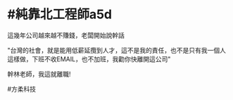 # #純靠北工程師a5d



這幾年公司越來越不賺錢，老闆開始說幹話

&quot;台灣的社會，就是能用低薪延攬到人才，這不是我的責任，也不是只有我一個人這樣做，下班不收EMAIL，也不加班，我勸你快離開這公司&quot;

幹林老師，我這就離職!




#方柔科技
